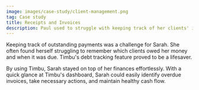 ```yaml
---
image: images/case-study/client-management.png
tag: Case study
title: Receipts and Invoices
description: Paul used to struggle with keeping track of her clients' info. Timbu helped her efficiently manage client information and communication, leading to better relationships.
---
```


Keeping track of outstanding payments was a challenge for Sarah. She often found herself struggling to remember which clients owed her money and when it was due. Timbu's debt tracking feature proved to be a lifesaver.

By using Timbu, Sarah stayed on top of her finances effortlessly. With a quick glance at Timbu's dashboard, Sarah could easily identify overdue invoices, take necessary actions, and maintain healthy cash flow.
